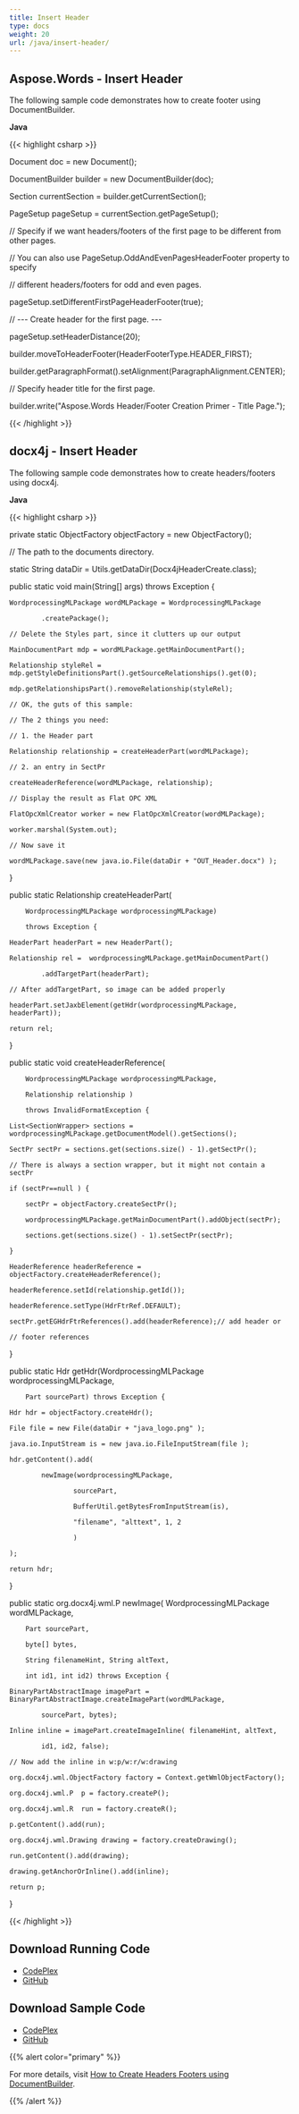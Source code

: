 ```yaml
---
title: Insert Header
type: docs
weight: 20
url: /java/insert-header/
---
```


## **Aspose.Words - Insert Header**
The following sample code demonstrates how to create footer using DocumentBuilder.

**Java**

{{< highlight csharp >}}

 Document doc = new Document();

DocumentBuilder builder = new DocumentBuilder(doc);

Section currentSection = builder.getCurrentSection();

PageSetup pageSetup = currentSection.getPageSetup();

// Specify if we want headers/footers of the first page to be different from other pages.

// You can also use PageSetup.OddAndEvenPagesHeaderFooter property to specify

// different headers/footers for odd and even pages.

pageSetup.setDifferentFirstPageHeaderFooter(true);

// --- Create header for the first page. ---

pageSetup.setHeaderDistance(20);

builder.moveToHeaderFooter(HeaderFooterType.HEADER_FIRST);

builder.getParagraphFormat().setAlignment(ParagraphAlignment.CENTER);

// Specify header title for the first page.

builder.write("Aspose.Words Header/Footer Creation Primer - Title Page.");


{{< /highlight >}}
## **docx4j - Insert Header**
The following sample code demonstrates how to create headers/footers using docx4j.

**Java**

{{< highlight csharp >}}

 private static ObjectFactory objectFactory = new ObjectFactory();

// The path to the documents directory.

static String dataDir = Utils.getDataDir(Docx4jHeaderCreate.class);

public static void main(String[] args) throws Exception {

	WordprocessingMLPackage wordMLPackage = WordprocessingMLPackage

			.createPackage();

	// Delete the Styles part, since it clutters up our output

	MainDocumentPart mdp = wordMLPackage.getMainDocumentPart();

	Relationship styleRel = mdp.getStyleDefinitionsPart().getSourceRelationships().get(0);

	mdp.getRelationshipsPart().removeRelationship(styleRel);

	// OK, the guts of this sample:

	// The 2 things you need:

	// 1. the Header part

	Relationship relationship = createHeaderPart(wordMLPackage);

	// 2. an entry in SectPr

	createHeaderReference(wordMLPackage, relationship);

	// Display the result as Flat OPC XML

	FlatOpcXmlCreator worker = new FlatOpcXmlCreator(wordMLPackage);

	worker.marshal(System.out);

	// Now save it

	wordMLPackage.save(new java.io.File(dataDir + "OUT_Header.docx") );

}

public static Relationship createHeaderPart(

		WordprocessingMLPackage wordprocessingMLPackage)

		throws Exception {

	HeaderPart headerPart = new HeaderPart();

	Relationship rel =  wordprocessingMLPackage.getMainDocumentPart()

			.addTargetPart(headerPart);

	// After addTargetPart, so image can be added properly

	headerPart.setJaxbElement(getHdr(wordprocessingMLPackage, headerPart));

	return rel;

}

public static void createHeaderReference(

		WordprocessingMLPackage wordprocessingMLPackage,

		Relationship relationship )

		throws InvalidFormatException {

	List<SectionWrapper> sections = wordprocessingMLPackage.getDocumentModel().getSections();

	SectPr sectPr = sections.get(sections.size() - 1).getSectPr();

	// There is always a section wrapper, but it might not contain a sectPr

	if (sectPr==null ) {

		sectPr = objectFactory.createSectPr();

		wordprocessingMLPackage.getMainDocumentPart().addObject(sectPr);

		sections.get(sections.size() - 1).setSectPr(sectPr);

	}

	HeaderReference headerReference = objectFactory.createHeaderReference();

	headerReference.setId(relationship.getId());

	headerReference.setType(HdrFtrRef.DEFAULT);

	sectPr.getEGHdrFtrReferences().add(headerReference);// add header or

	// footer references

}

public static Hdr getHdr(WordprocessingMLPackage wordprocessingMLPackage,

		Part sourcePart) throws Exception {

	Hdr hdr = objectFactory.createHdr();

	File file = new File(dataDir + "java_logo.png" );

	java.io.InputStream is = new java.io.FileInputStream(file );

	hdr.getContent().add(

			newImage(wordprocessingMLPackage,

					sourcePart,

					BufferUtil.getBytesFromInputStream(is),

					"filename", "alttext", 1, 2

					)

	);

	return hdr;

}

public static org.docx4j.wml.P newImage( WordprocessingMLPackage wordMLPackage,

		Part sourcePart,

		byte[] bytes,

		String filenameHint, String altText,

		int id1, int id2) throws Exception {

    BinaryPartAbstractImage imagePart = BinaryPartAbstractImage.createImagePart(wordMLPackage,

    		sourcePart, bytes);

    Inline inline = imagePart.createImageInline( filenameHint, altText,

			id1, id2, false);

    // Now add the inline in w:p/w:r/w:drawing

	org.docx4j.wml.ObjectFactory factory = Context.getWmlObjectFactory();

	org.docx4j.wml.P  p = factory.createP();

	org.docx4j.wml.R  run = factory.createR();

	p.getContent().add(run);

	org.docx4j.wml.Drawing drawing = factory.createDrawing();

	run.getContent().add(drawing);

	drawing.getAnchorOrInline().add(inline);

	return p;

}

{{< /highlight >}}
## **Download Running Code**
- [CodePlex](https://aspose-wordsjavadocx4j.codeplex.com/releases/view/618874)
- [GitHub](https://github.com/aspose-words/Aspose.Words-for-Java/releases/tag/Aspose.Words_Java_for_Docx4j-v1.0.0)
## **Download Sample Code**
- [CodePlex](https://aspose-wordsjavadocx4j.codeplex.com/SourceControl/latest#src/main/java/com/aspose/words/examples/featurescomparison/headerfooter/addheader/)
- [GitHub](https://github.com/aspose-words/Aspose.Words-for-Java/tree/master/Plugins/Aspose.Words-for-Java_for_Docx4j/src/main/java/com/aspose/words/examples/featurescomparison/headerfooter/addheader)

{{% alert color="primary" %}} 

For more details, visit [How to Create Headers Footers using DocumentBuilder](/words/java/working-with-headers-and-footers/#workingwithheadersandfooters-createheadersfootersusingdocumentbuilder).

{{% /alert %}}
